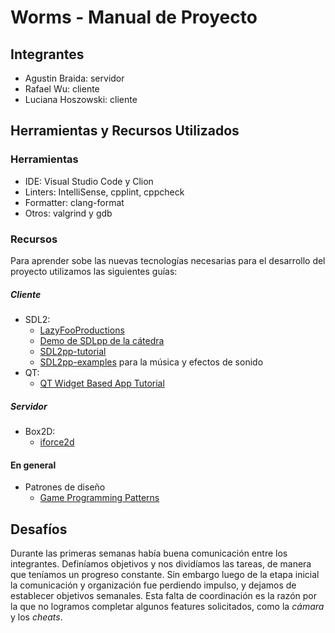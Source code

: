 # Worms - Manual de Proyecto

## Integrantes
- Agustin Braida: servidor
- Rafael Wu: cliente
- Luciana Hoszowski: cliente

## Herramientas y Recursos Utilizados

### Herramientas
- IDE: Visual Studio Code y Clion
- Linters: IntelliSense, cpplint, cppcheck
- Formatter: clang-format
- Otros: valgrind y gdb

### Recursos 

Para aprender sobe las nuevas tecnologías necesarias para el desarrollo del proyecto utilizamos las siguientes guías:

##### Cliente

- SDL2: 
    - [LazyFooProductions](https://lazyfoo.net/tutorials/SDL/)
    - [Demo de SDLpp de la cátedra](https://github.com/Taller-de-Programacion/clases/tree/master/bibliotecas-gui/sdlpp) 
    - [SDL2pp-tutorial](https://github.com/libSDL2pp/libSDL2pp-tutorial/tree/master) 
    - [SDL2pp-examples](https://github.com/libSDL2pp/libSDL2pp/tree/77a97972b3d86b7f3da7589e71da3eb5d993cb47/examples) para la música y efectos de sonido 
- QT:
    - [QT Widget Based App Tutorial](https://doc.qt.io/qtcreator/creator-writing-program.html) 

##### Servidor

- Box2D:
    - [iforce2d](https://www.iforce2d.net/b2dtut/) 

#### En general
- Patrones de diseño
  - [Game Programming Patterns](https://gameprogrammingpatterns.com/contents.html)

## Desafíos
Durante las primeras semanas había buena comunicación entre los integrantes. Definíamos objetivos y nos dividíamos las tareas, de manera que teníamos un progreso constante.
Sin embargo luego de la etapa inicial la comunicación y organización fue perdiendo impulso, y dejamos de establecer objetivos semanales. Esta falta de coordinación es la razón por la que no logramos completar algunos features solicitados, como la *cámara* y los *cheats*.  
